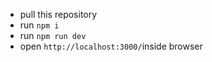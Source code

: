 - pull this repository
- run ``npm i``
- run ``npm run dev``
- open ``http://localhost:3000/``inside browser

